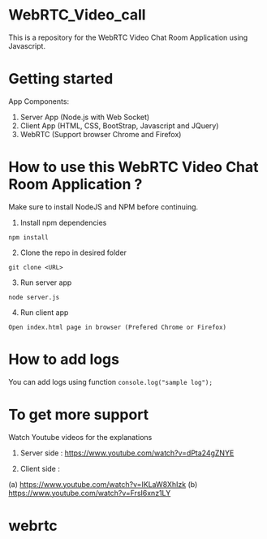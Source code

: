 # WebRTC_Video_call
This is a repository for the WebRTC Video Chat Room Application using Javascript.

# Getting started

App Components: 

1. Server App (Node.js with Web Socket)
2. Client App (HTML, CSS, BootStrap, Javascript and JQuery)
3. WebRTC (Support browser Chrome and Firefox)


# How to use this WebRTC Video Chat Room Application ?
Make sure to install NodeJS and NPM before continuing.

1. Install npm dependencies

`npm install`

2. Clone the repo in desired folder

`git clone <URL>`

3. Run server app

`node server.js`

4. Run client app

 `Open index.html page in browser (Prefered Chrome or Firefox)`
 
 # How to add logs
 
 You can add logs using function `console.log("sample log");`

# To get more support

Watch Youtube videos for the explanations

1. Server side : https://www.youtube.com/watch?v=dPta24gZNYE

2. Client side : 

(a) https://www.youtube.com/watch?v=IKLaW8XhIzk
(b) https://www.youtube.com/watch?v=FrsI6xnz1LY

# webrtc
